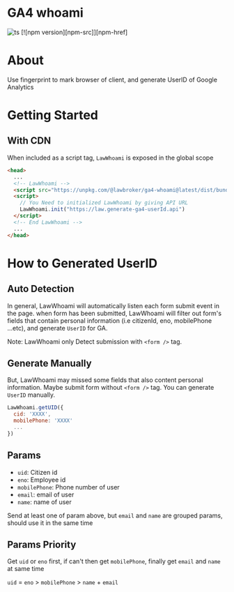 # GA4 whoami

![ts](https://badgen.net/badge/-/TypeScript/blue?icon=typescript&label)
[![npm version][npm-src]][npm-href]


# About
Use fingerprint to mark browser of client, and generate UserID of Google Analytics
# Getting Started

## With CDN
When included as a script tag, `LawWhoami` is exposed in the global scope

```html
<head>
  ...
  <!-- LawWhoami -->
  <script src="https://unpkg.com/@lawbroker/ga4-whoami@latest/dist/bundle.js"/> 
  <script>
    // You Need to initialized LawWhoami by giving API URL
    LawWhoami.init("https://law.generate-ga4-userId.api")
  </script>
  <!-- End LawWhoami -->
  ...
</head>
```

# How to Generated UserID

## Auto Detection

In general, LawWhoami will automatically listen each form submit event in the page. when form has been submitted, LawWhoami will filter out form's fields that contain personal information (i.e citizenId, eno, mobilePhone ...etc), and generate `UserID` for GA.

Note: LawWhoami only Detect submission with `<form />` tag.

## Generate Manually

But, LawWhoami may missed some fields that also content personal information.  Maybe submit form without `<form />` tag. You can generate `UserID` manually.

```javascript
LawWhoami.getUID({
  cid: 'XXXX',
  mobilePhone: 'XXXX'
  ...
})
```

## Params
* `uid`: Citizen id
* `eno`: Employee id
* `mobilePhone`: Phone number of user
* `email`: email of user
* `name`: name of user

Send at least one of param above, but `email` and `name` are grouped params, should use it in the same time

## Params Priority

Get `uid` or `eno` first, if can't then get `mobilePhone`, finally get `email` and `name` at same time

`uid` = `eno` > `mobilePhone` > `name` + `email`


